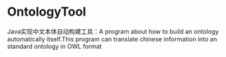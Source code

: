 # OntologyTool
Java实现中文本体自动构建工具：A program about how to build an ontology automatically itself.This program can translate chinese information into an standard ontology in OWL format
